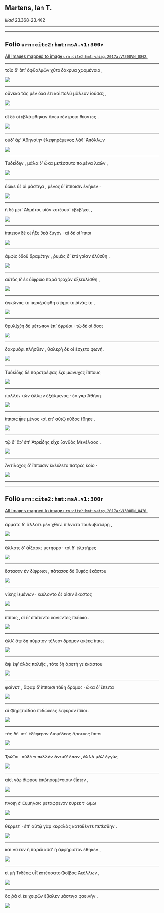 ## Martens, Ian T.

*Iliad* 23.368-23.402

---

---

## **Folio `urn:cite2:hmt:msA.v1:300v`**



[All Images mapped to image `urn:cite2:hmt:vaimg.2017a:VA300VN_0802`.](http://www.homermultitext.org/ict2/index.html?urn=urn:cite2:hmt:vaimg.2017a:VA300VN_0802@0.4969,0.2492,0.4307,0.03043&urn=urn:cite2:hmt:vaimg.2017a:VA300VN_0802@0.5009,0.2730,0.4361,0.02711&urn=urn:cite2:hmt:vaimg.2017a:VA300VN_0802@0.4952,0.2927,0.4350,0.02420&urn=urn:cite2:hmt:vaimg.2017a:VA300VN_0802@0.4961,0.3111,0.4366,0.02697&urn=urn:cite2:hmt:vaimg.2017a:VA300VN_0802@0.4904,0.3292,0.4416,0.02766&urn=urn:cite2:hmt:vaimg.2017a:VA300VN_0802@0.4937,0.3480,0.4300,0.02586&urn=urn:cite2:hmt:vaimg.2017a:VA300VN_0802@0.5011,0.3667,0.4007,0.02462&urn=urn:cite2:hmt:vaimg.2017a:VA300VN_0802@0.4982,0.3840,0.4038,0.03015&urn=urn:cite2:hmt:vaimg.2017a:VA300VN_0802@0.5007,0.4026,0.4322,0.02752&urn=urn:cite2:hmt:vaimg.2017a:VA300VN_0802@0.5017,0.4235,0.4340,0.02600&urn=urn:cite2:hmt:vaimg.2017a:VA300VN_0802@0.4943,0.4454,0.4346,0.02503&urn=urn:cite2:hmt:vaimg.2017a:VA300VN_0802@0.4959,0.4613,0.4385,0.02794&urn=urn:cite2:hmt:vaimg.2017a:VA300VN_0802@0.4998,0.4787,0.4270,0.02891&urn=urn:cite2:hmt:vaimg.2017a:VA300VN_0802@0.4996,0.5014,0.4280,0.02697&urn=urn:cite2:hmt:vaimg.2017a:VA300VN_0802@0.4959,0.5198,0.4282,0.02531&urn=urn:cite2:hmt:vaimg.2017a:VA300VN_0802@0.4971,0.5400,0.4274,0.02739&urn=urn:cite2:hmt:vaimg.2017a:VA300VN_0802@0.4941,0.5578,0.4274,0.02739&urn=urn:cite2:hmt:vaimg.2017a:VA300VN_0802@0.4924,0.5757,0.4285,0.02697)

---- 

 τοῖο δʼ ἀπʼ ὀφθαλμῶν χύτο δάκρυα χωομένοιο , 

 <a href="http://www.homermultitext.org/ict2/index.html?urn=urn:cite2:hmt:vaimg.2017a:VA300VN_0802@0.4969,0.2492,0.4307,0.03043"><img src="http://beta.hpcc.uh.edu/scs/image/500/500/urn:cite2:hmt:vaimg.2017a:VA300VN_0802@0.4969,0.2492,0.4307,0.03043"/></a> 

---- 

 οὕνεκα τὰς μὲν ὅρα ἔτι καὶ πολὺ μᾶλλον ἰούσας , 

 <a href="http://www.homermultitext.org/ict2/index.html?urn=urn:cite2:hmt:vaimg.2017a:VA300VN_0802@0.5009,0.2730,0.4361,0.02711"><img src="http://beta.hpcc.uh.edu/scs/image/500/500/urn:cite2:hmt:vaimg.2017a:VA300VN_0802@0.5009,0.2730,0.4361,0.02711"/></a> 

---- 

 οἳ δέ οἱ ἐβλάφθησαν ἄνευ κέντροιο θέοντες . 

 <a href="http://www.homermultitext.org/ict2/index.html?urn=urn:cite2:hmt:vaimg.2017a:VA300VN_0802@0.4952,0.2927,0.4350,0.02420"><img src="http://beta.hpcc.uh.edu/scs/image/500/500/urn:cite2:hmt:vaimg.2017a:VA300VN_0802@0.4952,0.2927,0.4350,0.02420"/></a> 

---- 

 οὐδʼ ἄρʼ Ἀθηναίην ἐλεφηράμενος λάθʼ Ἀπόλλων 

 <a href="http://www.homermultitext.org/ict2/index.html?urn=urn:cite2:hmt:vaimg.2017a:VA300VN_0802@0.4961,0.3111,0.4366,0.02697"><img src="http://beta.hpcc.uh.edu/scs/image/500/500/urn:cite2:hmt:vaimg.2017a:VA300VN_0802@0.4961,0.3111,0.4366,0.02697"/></a> 

---- 

 Τυδεΐδην , μάλα δʼ ὦκα μετέσσυτο ποιμένα λαῶν , 

 <a href="http://www.homermultitext.org/ict2/index.html?urn=urn:cite2:hmt:vaimg.2017a:VA300VN_0802@0.4904,0.3292,0.4416,0.02766"><img src="http://beta.hpcc.uh.edu/scs/image/500/500/urn:cite2:hmt:vaimg.2017a:VA300VN_0802@0.4904,0.3292,0.4416,0.02766"/></a> 

---- 

 δῶκε δέ οἱ μάστιγα , μένος δʼ ἵπποισιν ἐνῆκεν · 

 <a href="http://www.homermultitext.org/ict2/index.html?urn=urn:cite2:hmt:vaimg.2017a:VA300VN_0802@0.4937,0.3480,0.4300,0.02586"><img src="http://beta.hpcc.uh.edu/scs/image/500/500/urn:cite2:hmt:vaimg.2017a:VA300VN_0802@0.4937,0.3480,0.4300,0.02586"/></a> 

---- 

 ἣ δὲ μετʼ Ἀδμήτου υἱὸν κοτέουσʼ ἐβεβήκει , 

 <a href="http://www.homermultitext.org/ict2/index.html?urn=urn:cite2:hmt:vaimg.2017a:VA300VN_0802@0.5011,0.3667,0.4007,0.02462"><img src="http://beta.hpcc.uh.edu/scs/image/500/500/urn:cite2:hmt:vaimg.2017a:VA300VN_0802@0.5011,0.3667,0.4007,0.02462"/></a> 

---- 

 ἵππειον δέ οἱ ἦξε θεὰ ζυγόν · αἳ δέ οἱ ἵπποι 

 <a href="http://www.homermultitext.org/ict2/index.html?urn=urn:cite2:hmt:vaimg.2017a:VA300VN_0802@0.4982,0.3840,0.4038,0.03015"><img src="http://beta.hpcc.uh.edu/scs/image/500/500/urn:cite2:hmt:vaimg.2017a:VA300VN_0802@0.4982,0.3840,0.4038,0.03015"/></a> 

---- 

 ἀμφὶς ὁδοῦ δραμέτην , ῥυμὸς δʼ ἐπὶ γαῖαν ἐλύσθη . 

 <a href="http://www.homermultitext.org/ict2/index.html?urn=urn:cite2:hmt:vaimg.2017a:VA300VN_0802@0.5007,0.4026,0.4322,0.02752"><img src="http://beta.hpcc.uh.edu/scs/image/500/500/urn:cite2:hmt:vaimg.2017a:VA300VN_0802@0.5007,0.4026,0.4322,0.02752"/></a> 

---- 

 αὐτὸς δʼ ἐκ δίφροιο παρὰ τροχὸν ἐξεκυλίσθη , 

 <a href="http://www.homermultitext.org/ict2/index.html?urn=urn:cite2:hmt:vaimg.2017a:VA300VN_0802@0.5017,0.4235,0.4340,0.02600"><img src="http://beta.hpcc.uh.edu/scs/image/500/500/urn:cite2:hmt:vaimg.2017a:VA300VN_0802@0.5017,0.4235,0.4340,0.02600"/></a> 

---- 

 ἀγκῶνάς τε περιδρύφθη στόμα τε ῥῖνάς τε , 

 <a href="http://www.homermultitext.org/ict2/index.html?urn=urn:cite2:hmt:vaimg.2017a:VA300VN_0802@0.4943,0.4454,0.4346,0.02503"><img src="http://beta.hpcc.uh.edu/scs/image/500/500/urn:cite2:hmt:vaimg.2017a:VA300VN_0802@0.4943,0.4454,0.4346,0.02503"/></a> 

---- 

 θρυλίχθη δὲ μέτωπον ἐπʼ ὀφρύσι · τὼ δέ οἱ ὄσσε 

 <a href="http://www.homermultitext.org/ict2/index.html?urn=urn:cite2:hmt:vaimg.2017a:VA300VN_0802@0.4959,0.4613,0.4385,0.02794"><img src="http://beta.hpcc.uh.edu/scs/image/500/500/urn:cite2:hmt:vaimg.2017a:VA300VN_0802@0.4959,0.4613,0.4385,0.02794"/></a> 

---- 

 δακρυόφι πλῆσθεν , θαλερὴ δέ οἱ ἔσχετο φωνή . 

 <a href="http://www.homermultitext.org/ict2/index.html?urn=urn:cite2:hmt:vaimg.2017a:VA300VN_0802@0.4998,0.4787,0.4270,0.02891"><img src="http://beta.hpcc.uh.edu/scs/image/500/500/urn:cite2:hmt:vaimg.2017a:VA300VN_0802@0.4998,0.4787,0.4270,0.02891"/></a> 

---- 

 Τυδεΐδης δὲ παρατρέψας ἔχε μώνυχας ἵππους , 

 <a href="http://www.homermultitext.org/ict2/index.html?urn=urn:cite2:hmt:vaimg.2017a:VA300VN_0802@0.4996,0.5014,0.4280,0.02697"><img src="http://beta.hpcc.uh.edu/scs/image/500/500/urn:cite2:hmt:vaimg.2017a:VA300VN_0802@0.4996,0.5014,0.4280,0.02697"/></a> 

---- 

 πολλὸν τῶν ἄλλων ἐξάλμενος · ἐν γὰρ Ἀθήνη 

 <a href="http://www.homermultitext.org/ict2/index.html?urn=urn:cite2:hmt:vaimg.2017a:VA300VN_0802@0.4959,0.5198,0.4282,0.02531"><img src="http://beta.hpcc.uh.edu/scs/image/500/500/urn:cite2:hmt:vaimg.2017a:VA300VN_0802@0.4959,0.5198,0.4282,0.02531"/></a> 

---- 

 ἵπποις ἧκε μένος καὶ ἐπʼ αὐτῷ κῦδος ἔθηκε . 

 <a href="http://www.homermultitext.org/ict2/index.html?urn=urn:cite2:hmt:vaimg.2017a:VA300VN_0802@0.4971,0.5400,0.4274,0.02739"><img src="http://beta.hpcc.uh.edu/scs/image/500/500/urn:cite2:hmt:vaimg.2017a:VA300VN_0802@0.4971,0.5400,0.4274,0.02739"/></a> 

---- 

 τῷ δʼ ἄρʼ ἐπʼ Ἀτρεΐδης εἶχε ξανθὸς Μενέλαος . 

 <a href="http://www.homermultitext.org/ict2/index.html?urn=urn:cite2:hmt:vaimg.2017a:VA300VN_0802@0.4941,0.5578,0.4274,0.02739"><img src="http://beta.hpcc.uh.edu/scs/image/500/500/urn:cite2:hmt:vaimg.2017a:VA300VN_0802@0.4941,0.5578,0.4274,0.02739"/></a> 

---- 

 Ἀντίλοχος δʼ ἵπποισιν ἐκέκλετο πατρὸς ἑοῖο · 

 <a href="http://www.homermultitext.org/ict2/index.html?urn=urn:cite2:hmt:vaimg.2017a:VA300VN_0802@0.4924,0.5757,0.4285,0.02697"><img src="http://beta.hpcc.uh.edu/scs/image/500/500/urn:cite2:hmt:vaimg.2017a:VA300VN_0802@0.4924,0.5757,0.4285,0.02697"/></a> 

---

---

## **Folio `urn:cite2:hmt:msA.v1:300r`**



[All Images mapped to image `urn:cite2:hmt:vaimg.2017a:VA300RN_0470`.](http://www.homermultitext.org/ict2/index.html?urn=urn:cite2:hmt:vaimg.2017a:VA300RN_0470@0.1868,0.3823,0.4611,0.02144&urn=urn:cite2:hmt:vaimg.2017a:VA300RN_0470@0.1863,0.4198,0.4324,0.02379&urn=urn:cite2:hmt:vaimg.2017a:VA300RN_0470@0.1853,0.4188,0.4436,0.02490&urn=urn:cite2:hmt:vaimg.2017a:VA300RN_0470@0.1875,0.4362,0.3825,0.02559&urn=urn:cite2:hmt:vaimg.2017a:VA300RN_0470@0.1885,0.4567,0.3561,0.02172&urn=urn:cite2:hmt:vaimg.2017a:VA300RN_0470@0.1907,0.4775,0.4217,0.02185&urn=urn:cite2:hmt:vaimg.2017a:VA300RN_0470@0.1782,0.4936,0.4252,0.02628&urn=urn:cite2:hmt:vaimg.2017a:VA300RN_0470@0.1833,0.5109,0.4420,0.02628&urn=urn:cite2:hmt:vaimg.2017a:VA300RN_0470@0.1805,0.5313,0.3893,0.02628&urn=urn:cite2:hmt:vaimg.2017a:VA300RN_0470@0.1800,0.5485,0.4241,0.02628&urn=urn:cite2:hmt:vaimg.2017a:VA300RN_0470@0.1787,0.5714,0.4269,0.02268&urn=urn:cite2:hmt:vaimg.2017a:VA300RN_0470@0.1813,0.5916,0.3965,0.02144&urn=urn:cite2:hmt:vaimg.2017a:VA300RN_0470@0.1748,0.6077,0.4068,0.02407&urn=urn:cite2:hmt:vaimg.2017a:VA300RN_0470@0.1785,0.6275,0.4300,0.02503&urn=urn:cite2:hmt:vaimg.2017a:VA300RN_0470@0.1746,0.6461,0.4352,0.02918&urn=urn:cite2:hmt:vaimg.2017a:VA300RN_0470@0.1710,0.6643,0.4105,0.02614&urn=urn:cite2:hmt:vaimg.2017a:VA300RN_0470@0.1719,0.6812,0.4206,0.03513)

---- 

 ἅρματα δʼ ἄλλοτε μὲν χθονὶ πίλνατο πουλυβοτείρῃ , 

 <a href="http://www.homermultitext.org/ict2/index.html?urn=urn:cite2:hmt:vaimg.2017a:VA300RN_0470@0.1868,0.3823,0.4611,0.02144"><img src="http://beta.hpcc.uh.edu/scs/image/500/500/urn:cite2:hmt:vaimg.2017a:VA300RN_0470@0.1868,0.3823,0.4611,0.02144"/></a> 

---- 

 ἄλλοτε δʼ ἀΐξασκε μετήορα · τοὶ δʼ ἐλατῆρες 

 <a href="http://www.homermultitext.org/ict2/index.html?urn=urn:cite2:hmt:vaimg.2017a:VA300RN_0470@0.1863,0.4198,0.4324,0.02379"><img src="http://beta.hpcc.uh.edu/scs/image/500/500/urn:cite2:hmt:vaimg.2017a:VA300RN_0470@0.1863,0.4198,0.4324,0.02379"/></a> 

---- 

 ἕστασαν ἐν δίφροισι , πάτασσε δὲ θυμὸς ἑκάστου 

 <a href="http://www.homermultitext.org/ict2/index.html?urn=urn:cite2:hmt:vaimg.2017a:VA300RN_0470@0.1853,0.4188,0.4436,0.02490"><img src="http://beta.hpcc.uh.edu/scs/image/500/500/urn:cite2:hmt:vaimg.2017a:VA300RN_0470@0.1853,0.4188,0.4436,0.02490"/></a> 

---- 

 νίκης ἱεμένων · κέκλοντο δὲ οἷσιν ἕκαστος 

 <a href="http://www.homermultitext.org/ict2/index.html?urn=urn:cite2:hmt:vaimg.2017a:VA300RN_0470@0.1875,0.4362,0.3825,0.02559"><img src="http://beta.hpcc.uh.edu/scs/image/500/500/urn:cite2:hmt:vaimg.2017a:VA300RN_0470@0.1875,0.4362,0.3825,0.02559"/></a> 

---- 

 ἵπποις , οἳ δʼ ἐπέτοντο κονίοντες πεδίοιο . 

 <a href="http://www.homermultitext.org/ict2/index.html?urn=urn:cite2:hmt:vaimg.2017a:VA300RN_0470@0.1885,0.4567,0.3561,0.02172"><img src="http://beta.hpcc.uh.edu/scs/image/500/500/urn:cite2:hmt:vaimg.2017a:VA300RN_0470@0.1885,0.4567,0.3561,0.02172"/></a> 

---- 

 ἀλλʼ ὅτε δὴ πύματον τέλεον δρόμον ὠκέες ἵπποι 

 <a href="http://www.homermultitext.org/ict2/index.html?urn=urn:cite2:hmt:vaimg.2017a:VA300RN_0470@0.1907,0.4775,0.4217,0.02185"><img src="http://beta.hpcc.uh.edu/scs/image/500/500/urn:cite2:hmt:vaimg.2017a:VA300RN_0470@0.1907,0.4775,0.4217,0.02185"/></a> 

---- 

 ἂψ ἐφʼ ἁλὸς πολιῆς , τότε δὴ ἀρετή γε ἑκάστου 

 <a href="http://www.homermultitext.org/ict2/index.html?urn=urn:cite2:hmt:vaimg.2017a:VA300RN_0470@0.1782,0.4936,0.4252,0.02628"><img src="http://beta.hpcc.uh.edu/scs/image/500/500/urn:cite2:hmt:vaimg.2017a:VA300RN_0470@0.1782,0.4936,0.4252,0.02628"/></a> 

---- 

 φαίνετʼ , ἄφαρ δʼ ἵπποισι τάθη δρόμος · ὦκα δʼ ἔπειτα 

 <a href="http://www.homermultitext.org/ict2/index.html?urn=urn:cite2:hmt:vaimg.2017a:VA300RN_0470@0.1833,0.5109,0.4420,0.02628"><img src="http://beta.hpcc.uh.edu/scs/image/500/500/urn:cite2:hmt:vaimg.2017a:VA300RN_0470@0.1833,0.5109,0.4420,0.02628"/></a> 

---- 

 αἳ Φηρητιάδαο ποδώκεες ἔκφερον ἵπποι . 

 <a href="http://www.homermultitext.org/ict2/index.html?urn=urn:cite2:hmt:vaimg.2017a:VA300RN_0470@0.1805,0.5313,0.3893,0.02628"><img src="http://beta.hpcc.uh.edu/scs/image/500/500/urn:cite2:hmt:vaimg.2017a:VA300RN_0470@0.1805,0.5313,0.3893,0.02628"/></a> 

---- 

 τὰς δὲ μετʼ ἐξέφερον Διομήδεος ἄρσενες ἵπποι 

 <a href="http://www.homermultitext.org/ict2/index.html?urn=urn:cite2:hmt:vaimg.2017a:VA300RN_0470@0.1800,0.5485,0.4241,0.02628"><img src="http://beta.hpcc.uh.edu/scs/image/500/500/urn:cite2:hmt:vaimg.2017a:VA300RN_0470@0.1800,0.5485,0.4241,0.02628"/></a> 

---- 

 Τρώϊοι , οὐδέ τι πολλὸν ἄνευθʼ ἔσαν , ἀλλὰ μάλʼ ἐγγύς · 

 <a href="http://www.homermultitext.org/ict2/index.html?urn=urn:cite2:hmt:vaimg.2017a:VA300RN_0470@0.1787,0.5714,0.4269,0.02268"><img src="http://beta.hpcc.uh.edu/scs/image/500/500/urn:cite2:hmt:vaimg.2017a:VA300RN_0470@0.1787,0.5714,0.4269,0.02268"/></a> 

---- 

 αἰεὶ γὰρ δίφρου ἐπιβησομένοισιν ἐΐκτην , 

 <a href="http://www.homermultitext.org/ict2/index.html?urn=urn:cite2:hmt:vaimg.2017a:VA300RN_0470@0.1813,0.5916,0.3965,0.02144"><img src="http://beta.hpcc.uh.edu/scs/image/500/500/urn:cite2:hmt:vaimg.2017a:VA300RN_0470@0.1813,0.5916,0.3965,0.02144"/></a> 

---- 

 πνοιῇ δʼ Εὐμήλοιο μετάφρενον εὐρέε τʼ ὤμω 

 <a href="http://www.homermultitext.org/ict2/index.html?urn=urn:cite2:hmt:vaimg.2017a:VA300RN_0470@0.1748,0.6077,0.4068,0.02407"><img src="http://beta.hpcc.uh.edu/scs/image/500/500/urn:cite2:hmt:vaimg.2017a:VA300RN_0470@0.1748,0.6077,0.4068,0.02407"/></a> 

---- 

 θέρμετʼ · ἐπʼ αὐτῷ γὰρ κεφαλὰς καταθέντε πετέσθην . 

 <a href="http://www.homermultitext.org/ict2/index.html?urn=urn:cite2:hmt:vaimg.2017a:VA300RN_0470@0.1785,0.6275,0.4300,0.02503"><img src="http://beta.hpcc.uh.edu/scs/image/500/500/urn:cite2:hmt:vaimg.2017a:VA300RN_0470@0.1785,0.6275,0.4300,0.02503"/></a> 

---- 

 καί νύ κεν ἢ παρέλασσʼ ἢ ἀμφήριστον ἔθηκεν , 

 <a href="http://www.homermultitext.org/ict2/index.html?urn=urn:cite2:hmt:vaimg.2017a:VA300RN_0470@0.1746,0.6461,0.4352,0.02918"><img src="http://beta.hpcc.uh.edu/scs/image/500/500/urn:cite2:hmt:vaimg.2017a:VA300RN_0470@0.1746,0.6461,0.4352,0.02918"/></a> 

---- 

 εἰ μὴ Τυδέος υἷϊ κοτέσσατο Φοῖβος Ἀπόλλων , 

 <a href="http://www.homermultitext.org/ict2/index.html?urn=urn:cite2:hmt:vaimg.2017a:VA300RN_0470@0.1710,0.6643,0.4105,0.02614"><img src="http://beta.hpcc.uh.edu/scs/image/500/500/urn:cite2:hmt:vaimg.2017a:VA300RN_0470@0.1710,0.6643,0.4105,0.02614"/></a> 

---- 

 ὅς ῥά οἱ ἐκ χειρῶν ἔβαλεν μάστιγα φαεινήν . 

 <a href="http://www.homermultitext.org/ict2/index.html?urn=urn:cite2:hmt:vaimg.2017a:VA300RN_0470@0.1719,0.6812,0.4206,0.03513"><img src="http://beta.hpcc.uh.edu/scs/image/500/500/urn:cite2:hmt:vaimg.2017a:VA300RN_0470@0.1719,0.6812,0.4206,0.03513"/></a> 